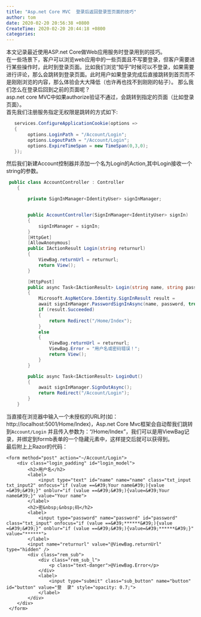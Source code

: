 ```yaml
---
title: "Asp.net Core MVC  登录后返回登录签页面的技巧"
author: tom
date: 2020-02-20 20:56:38 +0800
CreateTime: 2020-02-20 20:44:18 +0800
categories: 
---
```

本文记录最近使用ASP.net Core做Web应用服务时登录用到的技巧。  
在一些场景下，客户可以浏览web应用中的一些页面且不写要登录，但客户需要进行某些操作时，此时到登录页面。比如我们浏览“知乎”时候可以不登录，如果需要进行评论，那么会跳转到登录页面。此时用户如果登录完成后直接跳转到首页而不是刚刚浏览的内容，那么体验会大大降低（也许再也找不到刚刚的帖子）。 那么我们怎么在登录后回到之前的页面呢？  
asp.net core MVC中如果authorize验证不通过，会跳转到指定的页面（比如登录页面）。  
首先我们注册服务指定无权限是跳转的方式如下:  
```csharp
   services.ConfigureApplicationCookie(options =>
   {
        options.LoginPath = "/Account/Login";
        options.LogoutPath = "/Account/Login";
        options.ExpireTimeSpan = new TimeSpan(0,3,0);
   });
```
然后我们新建Account控制器并添加一个名为Login的Action,其中Login接收一个string的参数。
```csharp
 public class AccountController : Controller
    {

        private SignInManager<IdentityUser> signInManager;


        public AccountController(SignInManager<IdentityUser> signIn)
        {
            signInManager = signIn;
        }
        [HttpGet]
        [AllowAnonymous]
        public IActionResult Login(string returnurl)
        {
            ViewBag.returnUrl = returnurl;
            return View();
        }

        [HttpPost]
        public async Task<IActionResult> Login(string name, string password, string returnurl)
        {
            Microsoft.AspNetCore.Identity.SignInResult result =
            await signInManager.PasswordSignInAsync(name, password, true, false);
            if (result.Succeeded)
            {
                return Redirect("/Home/Index");
            }
            else
            {
                ViewBag.returnUrl = returnurl;
                ViewBag.Error = "用户名或密码错误！";
                return View();
            }
        }

        public async Task<IActionResult> LoginOut()
        {
            await signInManager.SignOutAsync();
            return Redirect("/Account/Login");
        }
    }
```
当直接在浏览器中输入一个未授权的URL时(如：http://localhost:5001/Home/Index)，Asp.net Core Mvc框架会自动帮我们跳转到<code>Account/Login</code> 并且传入参数为：“/Home/Index”，我们可以是用ViewBag记录，并绑定到formb表单的一个隐藏元素中，这样提交后就可以获得到。  
最后附上上Razor的代码：  
```
<form method="post" action="~/Account/Login">
	<div class="login_padding" id="login_model">
	    <h2>用户名</h2>
	    <label>
	        <input type="text" id="name" name="name" class="txt_input txt_input2" onfocus="if (value ==&#39;Your name&#39;){value =&#39;&#39;}" onblur="if (value ==&#39;&#39;){value=&#39;Your name&#39;}" value="Your name">
	    </label>
	    <h2>密&nbsp;&nbsp;码</h2>
	    <label>
	        <input type="password" name="password" id="password" class="txt_input" onfocus="if (value ==&#39;******&#39;){value =&#39;&#39;}" onblur="if (value ==&#39;&#39;){value=&#39;******&#39;}" value="******">
	    </label>
	    <input name="returnurl" value="@ViewBag.returnUrl" type="hidden" />
	    <div class="rem_sub">
	        <div class="rem_sub_l">
	            <p class="text-danger">@ViewBag.Error</p>
	        </div>
	        <label>
	            <input type="submit" class="sub_button" name="button" id="button" value="登  录" style="opacity: 0.7;">
	        </label>
	    </div>
	</div>
 </form>	
```